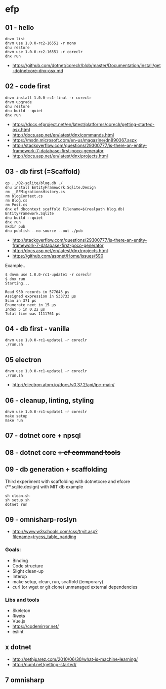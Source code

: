 # efp

## 01 - hello

    dnvm list
    dnvm use 1.0.0-rc2-16551 -r mono
    dnu restore
    dnvm use 1.0.0-rc2-16551 -r coreclr
    dnx run

+ https://github.com/dotnet/coreclr/blob/master/Documentation/install/get-dotnetcore-dnx-osx.md

## 02 - code first

    dnvm install 1.0.0-rc1-final -r coreclr
    dnvm upgrade
    dnu restore
    dnu build --quiet
    dnx run

+ https://docs.efproject.net/en/latest/platforms/coreclr/getting-started-osx.html
+ http://docs.asp.net/en/latest/dnx/commands.html
+ https://msdn.microsoft.com/en-us/magazine/dn890367.aspx
+ http://stackoverflow.com/questions/29300777/is-there-an-entity-framework-7-database-first-poco-generator
+ http://docs.asp.net/en/latest/dnx/projects.html


## 03 - db first (=Scaffold)

    cp ../02-sqlite/blog.db ./
    dnu install EntityFramework.Sqlite.Design
    rm __EFMigrationsHistory.cs
    rm blogContext.cs
    rm Blog.cs
    rm Post.cs
    dnx ef dbcontext scaffold Filename=$(realpath blog.db) EntityFramework.Sqlite
    dnu build --quiet
    dnx run
    mkdir pub
    dnu publish --no-source --out ./pub

+ http://stackoverflow.com/questions/29300777/is-there-an-entity-framework-7-database-first-poco-generator
+ http://docs.asp.net/en/latest/dnx/projects.html
+ https://github.com/aspnet/Home/issues/590

Example..

    $ dnvm use 1.0.0-rc1-update1 -r coreclr
    $ dnx run
    Starting...

    Read 950 records in 577643 μs
    Assigned expression in 533733 μs
    Scan in 371 μs
    Enumerate next in 15 μs
    Index 5 in 0.22 μs
    Total time was 1111761 μs

## 04 - db first - vanilla

    dnvm use 1.0.0-rc1-update1 -r coreclr
    ./run.sh

## 05 electron

    dnvm use 1.0.0-rc1-update1 -r coreclr
    ./run.sh

+ http://electron.atom.io/docs/v0.37.2/api/ipc-main/

## 06 - cleanup, linting, styling

    dnvm use 1.0.0-rc1-update1 -r coreclr
    make setup
    make run

## 07 - dotnet core + npsql

## 08 - dotnet core ~~+ ef command tools~~

## 09 - db generation + scaffolding
Third experiment with scaffolding with dotnetcore and efcore (**.sqlite.design) with MIT db example

    sh clean.sh
    sh setup.sh
    dotnet run

## 09 - omnisharp-roslyn

+ http://www.w3schools.com/css/tryit.asp?filename=trycss_table_padding

### Goals:
+ Binding
+ Code structure
+ Slight clean-up
+ Interop
+ make setup, clean, run, scaffold (temporary)
+ curl (or wget or git clone) unmanaged external dependencies

### Libs and tools
+ Skeleton
+ ~~Rivets~~
+ Vue.js
+ https://codemirror.net/
+ eslint

## x dotnet
+ http://sethjuarez.com/2010/06/30/what-is-machine-learning/
+ http://numl.net/getting-started/


## 7 omnisharp
